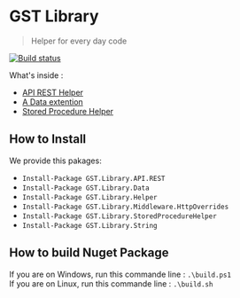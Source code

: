 ﻿# GST Library

> Helper for every day code

[![Build status](https://ci.appveyor.com/api/projects/status/5ovl3exstcfd6n3j?svg=true)](https://ci.appveyor.com/project/waldo2188/gst-library)

What's inside :

 * [API REST Helper](./src/GST.Library.API.REST/README.md)
 * [A Data extention](./src/GST.Library.Data/README.md)
 * [Stored Procedure Helper](./src/GST.Library.StoredProcedureHelper/README.md)


## How to Install

We provide this pakages:

 * `Install-Package GST.Library.API.REST`
 * `Install-Package GST.Library.Data`
 * `Install-Package GST.Library.Helper`
 * `Install-Package GST.Library.Middleware.HttpOverrides`
 * `Install-Package GST.Library.StoredProcedureHelper`
 * `Install-Package GST.Library.String`

## How to build Nuget Package

If you are on Windows, run this commande line : `.\build.ps1`  
If you are on Linux, run this commande line : `.\build.sh`
